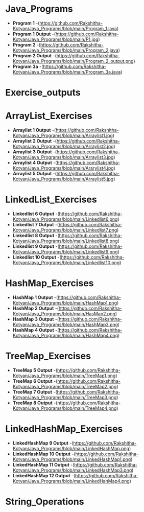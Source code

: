 # Java_Programs

- **Program 1** -(https://github.com/Rakshitha-Kotyan/Java_Programs/blob/main/Program_1.java)
- **Program 1 Output** -(https://github.com/Rakshitha-Kotyan/Java_Programs/blob/main/P1.jpg)
- **Program 2** -(https://github.com/Rakshitha-Kotyan/Java_Programs/blob/main/Program_2.java)
- **Program 2 Output** -(https://github.com/Rakshitha-Kotyan/Java_Programs/blob/main/Program_2_output.png)
- **Program 3a** -(https://github.com/Rakshitha-Kotyan/Java_Programs/blob/main/Program_3a.java)

# Exercise_outputs
# ArrayList_Exercises
- **Arraylist 1 Output** -(https://github.com/Rakshitha-Kotyan/Java_Programs/blob/main/Arraylist1.jpg)
- **Arraylist 2 Output** -(https://github.com/Rakshitha-Kotyan/Java_Programs/blob/main/Arraylist2.jpg)
- **Arraylist 3 Output** -(https://github.com/Rakshitha-Kotyan/Java_Programs/blob/main/Arraylist3.jpg)
- **Arraylist 4 Output** -(https://github.com/Rakshitha-Kotyan/Java_Programs/blob/main/Ararylist4.jpg)
- **Arraylist 5 Output** -(https://github.com/Rakshitha-Kotyan/Java_Programs/blob/main/Arraylist5.jpg)
# LinkedList_Exercises
- **Linkedlist 6 Output** -(https://github.com/Rakshitha-Kotyan/Java_Programs/blob/main/Linkedlist6.png)
- **Linkedlist 7 Output** -(https://github.com/Rakshitha-Kotyan/Java_Programs/blob/main/Linkedlist7.png)
- **Linkedlist 8 Output** -(https://github.com/Rakshitha-Kotyan/Java_Programs/blob/main/Linkedlist8.png)
- **Linkedlist 9 Output** -(https://github.com/Rakshitha-Kotyan/Java_Programs/blob/main/Linkedlist9.png)
- **Linkedlist 10 Output** -(https://github.com/Rakshitha-Kotyan/Java_Programs/blob/main/Linkedlist10.png)
# HashMap_Exercises
- **HashMap 1 Output** -(https://github.com/Rakshitha-Kotyan/Java_Programs/blob/main/HashMap1.png)
- **HashMap 2 Output** -(https://github.com/Rakshitha-Kotyan/Java_Programs/blob/main/HasMap2.png)
- **HashMap 3 Output** -(https://github.com/Rakshitha-Kotyan/Java_Programs/blob/main/HashMap3.png)
- **HashMap 4 Output** -(https://github.com/Rakshitha-Kotyan/Java_Programs/blob/main/HashMap4.png)
# TreeMap_Exercises
- **TreeMap 5 Output** -(https://github.com/Rakshitha-Kotyan/Java_Programs/blob/main/TreeMap1.png)
- **TreeMap 6 Output** -(https://github.com/Rakshitha-Kotyan/Java_Programs/blob/main/TreeMap2.png)
- **TreeMap 7 Output** -(https://github.com/Rakshitha-Kotyan/Java_Programs/blob/main/TreeMap3.png)
- **TreeMap 8 Output** -(https://github.com/Rakshitha-Kotyan/Java_Programs/blob/main/TreeMap4.png)
# LinkedHashMap_Exercises
- **LinkedHashMap 9 Output** -(https://github.com/Rakshitha-Kotyan/Java_Programs/blob/main/LinkedHashMap.png)
- **LinkedHashMap 10 Output** -(https://github.com/Rakshitha-Kotyan/Java_Programs/blob/main/LinkedHashMap1.png)
- **LinkedHashMap 11 Output** -(https://github.com/Rakshitha-Kotyan/Java_Programs/blob/main/LinkedHashMap3.png)
- **LinkedHashMap 12 Output** -(https://github.com/Rakshitha-Kotyan/Java_Programs/blob/main/LinkedHahMap4.png)
# String_Operations


